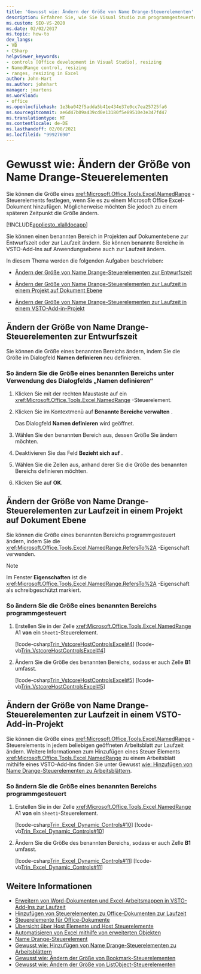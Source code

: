 ```yaml
---
title: 'Gewusst wie: Ändern der Größe von Name Drange-Steuerelementen'
description: Erfahren Sie, wie Sie Visual Studio zum programmgesteuerten Ändern der Größe von Name Drange-Steuerelementen in einer Microsoft Excel-Arbeitsmappe verwenden können.
ms.custom: SEO-VS-2020
ms.date: 02/02/2017
ms.topic: how-to
dev_langs:
- VB
- CSharp
helpviewer_keywords:
- controls [Office development in Visual Studio], resizing
- NamedRange control, resizing
- ranges, resizing in Excel
author: John-Hart
ms.author: johnhart
manager: jmartens
ms.workload:
- office
ms.openlocfilehash: 1e3ba042f5adda5b41e434e37e0cc7ea25725fa6
ms.sourcegitcommit: ae6d47b09a439cd0e13180f5e89510e3e347fd47
ms.translationtype: MT
ms.contentlocale: de-DE
ms.lasthandoff: 02/08/2021
ms.locfileid: "99927690"
---
```

# <a name="how-to-resize-namedrange-controls"></a>Gewusst wie: Ändern der Größe von Name Drange-Steuerelementen
  Sie können die Größe eines <xref:Microsoft.Office.Tools.Excel.NamedRange> -Steuerelements festlegen, wenn Sie es zu einem Microsoft Office Excel-Dokument hinzufügen. Möglicherweise möchten Sie jedoch zu einem späteren Zeitpunkt die Größe ändern.

 [!INCLUDE[appliesto_xlalldocapp](../vsto/includes/appliesto-xlalldocapp-md.md)]

 Sie können einen benannten Bereich in Projekten auf Dokumentebene zur Entwurfszeit oder zur Laufzeit ändern. Sie können benannte Bereiche in VSTO-Add-Ins auf Anwendungsebene auch zur Laufzeit ändern.

 In diesem Thema werden die folgenden Aufgaben beschrieben:

- [Ändern der Größe von Name Drange-Steuerelementen zur Entwurfszeit](#designtime)

- [Ändern der Größe von Name Drange-Steuerelementen zur Laufzeit in einem Projekt auf Dokument Ebene](#runtimedoclevel)

- [Ändern der Größe von Name Drange-Steuerelementen zur Laufzeit in einem VSTO-Add-in-Projekt](#runtimeaddin)

## <a name="resize-namedrange-controls-at-design-time"></a><a name="designtime"></a> Ändern der Größe von Name Drange-Steuerelementen zur Entwurfszeit
 Sie können die Größe eines benannten Bereichs ändern, indem Sie die Größe im Dialogfeld **Namen definieren** neu definieren.

### <a name="to-resize-a-named-range-by-using-the-define-name-dialog-box"></a>So ändern Sie die Größe eines benannten Bereichs unter Verwendung des Dialogfelds „Namen definieren“

1. Klicken Sie mit der rechten Maustaste auf ein <xref:Microsoft.Office.Tools.Excel.NamedRange> -Steuerelement.

2. Klicken Sie im Kontextmenü auf **Benannte Bereiche verwalten** .

     Das Dialogfeld **Namen definieren** wird geöffnet.

3. Wählen Sie den benannten Bereich aus, dessen Größe Sie ändern möchten.

4. Deaktivieren Sie das Feld **Bezieht sich auf** .

5. Wählen Sie die Zellen aus, anhand derer Sie die Größe des benannten Bereichs definieren möchten.

6. Klicken Sie auf **OK**.

## <a name="resize-namedrange-controls-at-run-time-in-a-document-level-project"></a><a name="runtimedoclevel"></a> Ändern der Größe von Name Drange-Steuerelementen zur Laufzeit in einem Projekt auf Dokument Ebene
 Sie können die Größe eines benannten Bereichs programmgesteuert ändern, indem Sie die <xref:Microsoft.Office.Tools.Excel.NamedRange.RefersTo%2A> -Eigenschaft verwenden.

> [!NOTE]
> Im Fenster **Eigenschaften** ist die <xref:Microsoft.Office.Tools.Excel.NamedRange.RefersTo%2A> -Eigenschaft als schreibgeschützt markiert.

### <a name="to-resize-a-named-range-programmatically"></a>So ändern Sie die Größe eines benannten Bereichs programmgesteuert

1. Erstellen Sie in der Zelle <xref:Microsoft.Office.Tools.Excel.NamedRange> A1 **von** ein `Sheet1`-Steuerelement.

     [!code-csharp[Trin_VstcoreHostControlsExcel#4](../vsto/codesnippet/CSharp/Trin_VstcoreHostControlsExcelCS/Sheet1.cs#4)]
     [!code-vb[Trin_VstcoreHostControlsExcel#4](../vsto/codesnippet/VisualBasic/Trin_VstcoreHostControlsExcelVB/Sheet1.vb#4)]

2. Ändern Sie die Größe des benannten Bereichs, sodass er auch Zelle **B1** umfasst.

     [!code-csharp[Trin_VstcoreHostControlsExcel#5](../vsto/codesnippet/CSharp/Trin_VstcoreHostControlsExcelCS/Sheet1.cs#5)]
     [!code-vb[Trin_VstcoreHostControlsExcel#5](../vsto/codesnippet/VisualBasic/Trin_VstcoreHostControlsExcelVB/Sheet1.vb#5)]

## <a name="resize-namedrange-controls-at-run-time-in-a-vsto-add-in-project"></a><a name="runtimeaddin"></a> Ändern der Größe von Name Drange-Steuerelementen zur Laufzeit in einem VSTO-Add-in-Projekt
 Sie können die Größe eines <xref:Microsoft.Office.Tools.Excel.NamedRange> -Steuerelements in jedem beliebigen geöffneten Arbeitsblatt zur Laufzeit ändern. Weitere Informationen zum Hinzufügen eines Steuer Elements <xref:Microsoft.Office.Tools.Excel.NamedRange> zu einem Arbeitsblatt mithilfe eines VSTO-Add-Ins finden Sie unter Gewusst [wie: Hinzufügen von Name Drange-Steuerelementen zu Arbeitsblättern](../vsto/how-to-add-namedrange-controls-to-worksheets.md).

### <a name="to-resize-a-named-range-programmatically"></a>So ändern Sie die Größe eines benannten Bereichs programmgesteuert

1. Erstellen Sie in der Zelle <xref:Microsoft.Office.Tools.Excel.NamedRange> A1 **von** ein `Sheet1`-Steuerelement.

     [!code-csharp[Trin_Excel_Dynamic_Controls#10](../vsto/codesnippet/CSharp/Trin_Excel_Dynamic_Controls/ThisAddIn.cs#10)]
     [!code-vb[Trin_Excel_Dynamic_Controls#10](../vsto/codesnippet/VisualBasic/Trin_Excel_Dynamic_Controls/ThisAddIn.vb#10)]

2. Ändern Sie die Größe des benannten Bereichs, sodass er auch Zelle **B1** umfasst.

     [!code-csharp[Trin_Excel_Dynamic_Controls#11](../vsto/codesnippet/CSharp/Trin_Excel_Dynamic_Controls/ThisAddIn.cs#11)]
     [!code-vb[Trin_Excel_Dynamic_Controls#11](../vsto/codesnippet/VisualBasic/Trin_Excel_Dynamic_Controls/ThisAddIn.vb#11)]

## <a name="see-also"></a>Weitere Informationen
- [Erweitern von Word-Dokumenten und Excel-Arbeitsmappen in VSTO-Add-Ins zur Laufzeit](../vsto/extending-word-documents-and-excel-workbooks-in-vsto-add-ins-at-run-time.md)
- [Hinzufügen von Steuerelementen zu Office-Dokumenten zur Laufzeit](../vsto/adding-controls-to-office-documents-at-run-time.md)
- [Steuerelemente für Office-Dokumente](../vsto/controls-on-office-documents.md)
- [Übersicht über Host Elemente und Host Steuerelemente](../vsto/host-items-and-host-controls-overview.md)
- [Automatisieren von Excel mithilfe von erweiterten Objekten](../vsto/automating-excel-by-using-extended-objects.md)
- [Name Drange-Steuerelement](../vsto/namedrange-control.md)
- [Gewusst wie: Hinzufügen von Name Drange-Steuerelementen zu Arbeitsblättern](../vsto/how-to-add-namedrange-controls-to-worksheets.md)
- [Gewusst wie: Ändern der Größe von Bookmark-Steuerelementen](../vsto/how-to-resize-bookmark-controls.md)
- [Gewusst wie: Ändern der Größe von ListObject-Steuerelementen](../vsto/how-to-resize-listobject-controls.md)

